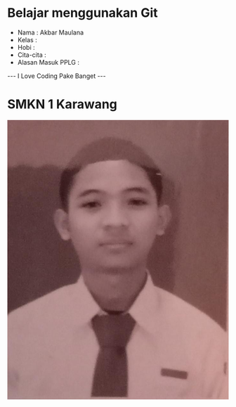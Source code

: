 # Belajar menggunakan Git

- Nama              : Akbar Maulana
- Kelas             :
- Hobi              :
- Cita-cita         :
- Alasan Masuk PPLG :

--- I Love Coding Pake Banget ---

# SMKN 1 Karawang
![Neskar](img/foto.jpeg)